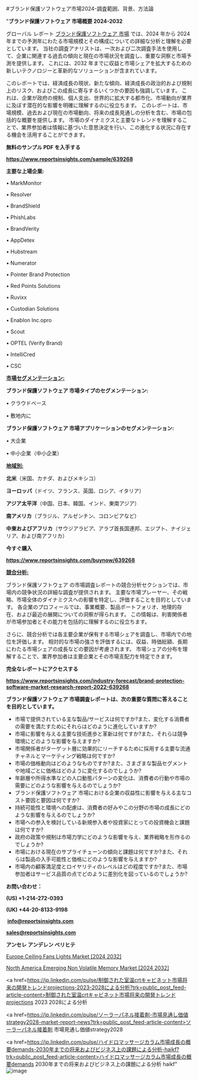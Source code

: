 #ブランド保護ソフトウェア市場2024-調査範囲、背景、方法論

"<strong>ブランド保護ソフトウェア 市場概要 2024-2032</strong>

グローバル レポート <a href=https://www.reportsinsights.com/sample/639268>ブランド保護ソフトウェア 市場</a> では、2024 年から 2024 年までの予測年にわたる市場規模とその構成についての詳細な分析と理解を必要としています。 当社の調査アナリストは、一次および二次調査手法を使用して、企業に関連する過去の傾向と現在の市場状況を調査し、重要な洞察と市場予測を提供します。 これには、2032 年までに収益と市場シェアを拡大​​するための新しいテクノロジーと革新的なソリューションが含まれています。

このレポートでは、経済成長の現状、新たな傾向、経済成長の政治的および規制上のリスク、およびこの成長に寄与するいくつかの要因も強調しています。 これは、企業が政府の規制、個人支出、世界的に拡大する都市化、市場動向が業界に及ぼす潜在的な影響を明確に理解するのに役立ちます。 このレポートは、市場規模、過去および現在の市場動向、将来の成長見通しの分析を含む、市場の包括的な概要を提供します。 市場のダイナミクスと主要なトレンドを理解することで、業界参加者は情報に基づいた意思決定を行い、この進化する状況に存在する機会を活用することができます。

<strong><b>無料のサンプル PDF を入手する</b></strong>

<a href=https://www.reportsinsights.com/sample/639268><strong><u>https://www.reportsinsights.com/sample/639268</u></strong></a>

<strong>主要な上場企業:</strong>

• MarkMonitor

• Resolver

• BrandShield

• PhishLabs

• BrandVerity

• AppDetex

• Hubstream

• Numerator

• Pointer Brand Protection

• Red Points Solutions

• Ruvixx

• Custodian Solutions

• Enablon Inc.opro

• Scout

• OPTEL (Verify Brand)

• IntelliCred

• CSC

<strong><u>市場セグメンテーション</u></strong><strong><u>:</u></strong>

<strong>ブランド保護ソフトウェア 市場タイプのセグメンテーション:</strong>

• クラウドベース

• 敷地内に

<strong>ブランド保護ソフトウェア 市場アプリケーションのセグメンテーション:</strong>

• 大企業

• 中小企業（中小企業）

<strong><u>地域別</u></strong><strong><u>:</u></strong>

<strong>北米</strong>（米国、カナダ、およびメキシコ）

<strong>ヨーロッパ</strong>（ドイツ、フランス、英国、ロシア、イタリア）

<strong>アジア太平洋</strong>（中国、日本、韓国、インド、東南アジア）

<strong>南アメリカ</strong>（ブラジル、アルゼンチン、コロンビアなど）

<strong>中東およびアフリカ</strong>（サウジアラビア、アラブ首長国連邦、エジプト、ナイジェリア、および南アフリカ）

<strong>今すぐ購入</strong>

<a href=https://www.reportsinsights.com/buynow/639268><strong><u>https://www.reportsinsights.com/buynow/639268</u></strong></a>

<strong><u>競合分析:</u></strong>

ブランド保護ソフトウェア の市場調査レポートの競合分析セクションでは、市場内の競争状況の詳細な調査が提供されます。 主要な市場プレーヤー、その戦略、市場全体のダイナミクスへの影響を特定し、評価することを目的としています。 各企業のプロフィールでは、事業概要、製品ポートフォリオ、地理的存在、および最近の展開についての洞察が得られます。 この情報は、利害関係者が市場参加者とその能力を包括的に理解するのに役立ちます。

さらに、競合分析では各主要企業が保有する市場シェアを調査し、市場内での地位を評価します。 相対的な市場の強さを評価するには、収益、時価総額、長期にわたる市場シェアの成長などの要因が考慮されます。 市場シェアの分布を理解することで、業界参加者は主要企業とその市場支配力を特定できます。

<strong>完全なレポートにアクセスする</strong>

<a href=https://www.reportsinsights.com/industry-forecast/brand-protection-software-market-research-report-2022-639268><strong><u><b>https://www.reportsinsights.com/industry-forecast/brand-protection-software-market-research-report-2022-639268</b></u></strong></a>

<strong><b>ブランド保護ソフトウェア 市場調査レポートは、次の重要な質問に答えることを目的としています。</b></strong>
<ul>
  <li>市場で提供されている主な製品/サービスは何ですか?また、変化する消費者の需要を満たすためにそれらはどのように進化していますか?</li>
  <li>市場に影響を与える主要な技術進歩と革新は何ですか?また、それらは競争環境にどのような影響を与えますか?</li>
  <li>市場関係者がターゲット層に効果的にリーチするために採用する主要な流通チャネルとマーケティング戦略は何ですか?</li>
  <li>市場の価格動向はどのようなものですか?また、さまざまな製品セグメントや地域ごとに価格はどのように変化するのでしょうか?</li>
  <li>年齢層や所得水準などの人口動態パターンの変化は、消費者の行動や市場の需要にどのような影響を与えるのでしょうか?</li>
  <li>ブランド保護ソフトウェア 市場における企業の収益性に影響を与える主なコスト要因と要因は何ですか?</li>
  <li>持続可能性と環境への配慮は、消費者の好みやこの分野の市場の成長にどのような影響を与えるのでしょうか?</li>
  <li>市場への参入を検討している新規参入者や投資家にとっての投資機会と課題は何ですか?</li>
  <li>政府の政策や規制は市場力学にどのような影響を与え、業界戦略を形作るのでしょうか?</li>
  <li>市場における現在のサプライチェーンの傾向と課題は何ですか?また、それらは製品の入手可能性と価格にどのような影響を与えますか?</li>
  <li>市場内の顧客満足度とロイヤリティのレベルはどの程度ですか?また、市場参加者はサービス品質の点でどのように差別化を図っているのでしょうか?</li>
</ul>
<strong>お問い合わせ：</strong>

<strong>(US) +1-214-272-0393</strong>

<strong>(UK) +44-20-8133-9198</strong>

<strong> </strong><a href=info@reportsinsights.com><strong><u>info@reportsinsights.com</u></strong></a>

<a href=sales@reportsinsights.com><strong><u>sales@reportsinsights.com</u></strong></a>

<strong>アンセレ アンデレン ベリヒテ</strong>

<a href=https://www.linkedin.com/pulse/europe-ceiling-fans-lights-markets-emerging-trends-lhbwe/>Europe Ceiling Fans Lights Market [2024 2032]</a>

<a href=https://www.linkedin.com/pulse/north-america-emerging-non-volatile-memory-market-syznf/>North America Emerging Non Volatile Memory Market [2024 2032]</a>

<a href=https://jp.linkedin.com/pulse/制御された室温crtキャビネット市場将来の開発トレンドprojections-2023-2028による分析?trk=public_post_feed-article-content>制御された室温crtキャビネット市場将来の開発トレンドprojections 2023 2028による分析</a>

<a href=https://jp.linkedin.com/pulse/ソーラーパネル接着剤-市場見通し価値strategy2028-market-report-news?trk=public_post_feed-article-content>ソーラーパネル接着剤 市場見通し価値strategy2028</a>

<a href=https://jp.linkedin.com/pulse/ハイドロマッサージカラム市場成長の概要demands-2030年までの将来およびビジネス上の課題による分析-haikf?trk=public_post_feed-article-content>ハイドロマッサージカラム市場成長の概要demands 2030年までの将来およびビジネス上の課題による分析 haikf</a>"
![image](https://github.com/ahaan12367/RIMarket24/assets/158471582/b42cd20b-78c4-4a26-8dba-1b4b8d853680)

